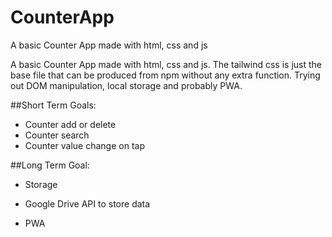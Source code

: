 # CounterApp
A basic Counter App made with html, css and js

A basic Counter App made with html, css and js. The tailwind css is just the base file that can be produced from npm without any extra function. Trying out DOM manipulation, local storage and probably PWA.

##Short Term Goals:

- Counter add or delete
- Counter search
- Counter value change on tap


##Long Term Goal:

- Storage

- Google Drive API to store data

- PWA

